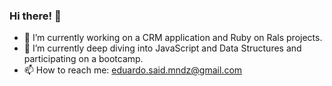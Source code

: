 ### Hi there! 👋
- 🔭 I’m currently working on a CRM application and Ruby on Rals projects.
- 🌱 I’m currently deep diving into JavaScript and Data Structures and participating on a bootcamp.
- 📫 How to reach me: eduardo.said.mndz@gmail.com

<!--
**starkiller17/starkiller17** is a ✨ _special_ ✨ repository because its `README.md` (this file) appears on your GitHub profile.

Here are some ideas to get you started:



- 👯 I’m looking to collaborate on freelance projects
- 🤔 I’m looking for help with ...
- 💬 Ask me about ...
- 😄 Pronouns: ...
- ⚡ Fun fact: ...
-->
